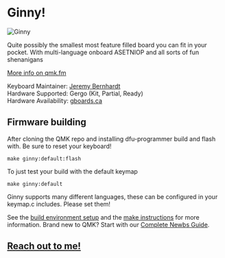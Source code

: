 # Ginny!

![Ginny](https://assets.bigcartel.com/product_images/247416878/IMG_20191025_1424438-01.jpeg)

Quite possibly the smallest most feature filled board you can fit in your pocket. With multi-language
onboard ASETNIOP and all sorts of fun shenanigans

[More info on qmk.fm](https://www.gboards.ca/product/ginni/)

Keyboard Maintainer: [Jeremy Bernhardt](https://github.com/germ)  
Hardware Supported: Gergo (Kit, Partial, Ready)   
Hardware Availability: [gboards.ca](http://gboards.ca)  

## Firmware building
After cloning the QMK repo and installing dfu-programmer build and flash with. Be sure to reset your keyboard!

    make ginny:default:flash

To just test your build with the default keymap
   
    make ginny:default

Ginny supports many different languages, these can be configured in your keymap.c includes. Please set them!

See the [build environment setup](https://docs.qmk.fm/#/getting_started_build_tools) and the [make instructions](https://docs.qmk.fm/#/getting_started_make_guide) for more information. Brand new to QMK? Start with our [Complete Newbs Guide](https://docs.qmk.fm/#/newbs).

## [Reach out to me!](mailto:bernhardtjeremy@gmail.com)

